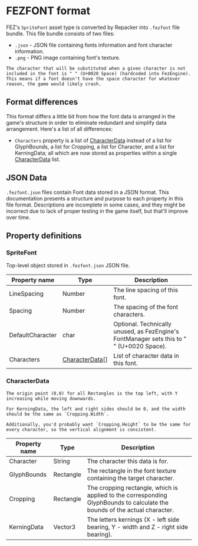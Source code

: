 # FEZFONT format

FEZ's `SpriteFont` asset type is converted by Repacker into `.fezfont` file bundle. This file bundle consists of two files:

- `.json` - JSON file containing fonts information and font character information.
- `.png` - PNG image containing font's texture.

```note
The character that will be substituted when a given character is not included in the font is " " (U+0020 Space) (hardcoded into FezEngine).
This means if a font doesn't have the space character for whatever reason, the game would likely crash.
```

## Format differences

This format differs a little bit from how the font data is arranged in the game's structure in order to eliminate redundant and simplify data arrangement. Here's a list of all differences:
- `Characters` property is a list of [CharacterData](#characterdata) instead of a list for GlyphBounds, a list for Cropping, a list for Character, and a list for KerningData; all which are now stored as properties within a single [CharacterData](#characterdata) list.

## JSON Data

`.fezfont.json` files contain Font data  stored in a JSON format. This documentation presents a structure and purpose to each property in this file format. Descriptions are incomplete in some cases, and they might be incorrect due to lack of proper testing in the game itself, but that'll improve over time.

## Property definitions

### SpriteFont

Top-level object stored in `.fezfont.json` JSON file.

|Property name|Type|Description|
|-|-|-|
|LineSpacing|Number|The line spacing of this font.|
|Spacing|Number|The spacing of the font characters.|
|DefaultCharacter|char|Optional. Technically unused, as FezEngine's FontManager sets this to " " (U+0020 Space).|
|Characters|[CharacterData](#characterdata)[]|List of character data in this font.|

### CharacterData

```note
The origin point (0,0) for all Rectangles is the top left, with Y increasing while moving downwards.

For KerningData, the left and right sides should be 0, and the width should be the same as `Cropping.Width`.

Additionally, you'd probably want `Cropping.Height` to be the same for every character, so the vertical alignment is consistent.
```

|Property name|Type|Description|
|-|-|-|
|Character|String|The character this data is for.|
|GlyphBounds|Rectangle|The rectangle in the font texture containing the target character.|
|Cropping|Rectangle|The cropping rectangle, which is applied to the corresponding GlyphBounds to calculate the bounds of the actual character.|
|KerningData|Vector3|The letters kernings (X - left side bearing, Y - width and Z - right side bearing).|